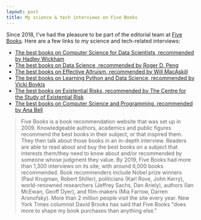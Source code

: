 ```yaml
---
layout: post
title: My science & tech interviews on Five Books
---
```


Since 2018, I've had the pleasure to be part of the editorial team at [Five Books](https://www.fivebooks.com). Here are a few links to my science and tech-related interviews:

* [The best books on Computer Science for Data Scientists, recommended by Hadley Wickham](https://fivebooks.com/best-books/computer-science-data-science-hadley-wickham/)
* [The best books on Data Science, recommended by Roger D. Peng](https://fivebooks.com/best-books/data-science-roger-peng/)
* [The best books on Effective Altruism, recommended by Will MacAskill](https://fivebooks.com/best-books/effective-altruism-will-macaskill/)
* [The best books on Learning Python and Data Science, recommended by Vicki Boykis](https://fivebooks.com/best-books/learning-python-and-data-science-vicki-boykis/)
* [The best books on Existential Risks, recommended by The Centre for the Study of Existential Risk](https://fivebooks.com/best-books/existential-risks-cambridge-cser/)
* [The best books on Computer Science and Programming, recommended by Ana Bell](https://fivebooks.com/best-books/programming-computer-science-ana-bell/)

> Five Books is a book recommendation website that was set up in 2009. Knowledgeable authors, academics and public figures recommend the best books in their subject, or that inspired them. They then talk about those books in an in-depth interview. Readers are able to read about and buy the best books on a subject that interests them/they need to know about and/or recommended by someone whose judgment they value.
> By 2019, Five Books had more than 1,300 interviews on its site, with around 6,000 books recommended. Book recommenders include Nobel prize winners (Paul Krugman, Robert Shiller), politicians (Karl Rove, John Kerry), world-renowned researchers (Jeffrey Sachs, Dan Ariely), authors (Ian McEwan, Geoff Dyer), and film-makers (Mia Farrow, Darren Aronofsky).
> More than 2 million people visit the site every year. New York Times columnist David Brooks has said that Five Books "does more to shape my book purchases than anything else."
